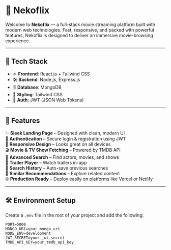 # 🎥 Nekoflix

Welcome to **Nekoflix** — a full-stack movie streaming platform built with modern web technologies. Fast, responsive, and packed with powerful features, Nekoflix is designed to deliver an immersive movie-browsing experience.

---

## 🚀 Tech Stack

- ⚛️ **Frontend**: React.js + Tailwind CSS  
- 🛠️ **Backend**: Node.js, Express.js  
- 🗄️ **Database**: MongoDB  
- 🎨 **Styling**: Tailwind CSS  
- 🔐 **Auth**: JWT (JSON Web Tokens)

---

## 🎯 Features

✨ **Sleek Landing Page** – Designed with clean, modern UI  
🔐 **Authentication** – Secure login & registration using JWT  
📱 **Responsive Design** – Looks great on all devices  
🎬 **Movie & TV Show Fetching** – Powered by TMDB API  
🔎 **Advanced Search** – Find actors, movies, and shows  
🎥 **Trailer Player** – Watch trailers in-app  
📂 **Search History** – Auto-save previous searches  
🤖 **Similar Recommendations** – Explore related content  
🌐 **Production Ready** – Deploy easily on platforms like Vercel or Netlify  

---

## 🛠️ Environment Setup

Create a `.env` file in the root of your project and add the following:

```env
PORT=5000
MONGO_URI=your_mongo_uri
NODE_ENV=development
JWT_SECRET=your_jwt_secret
TMDB_API_KEY=your_tmdb_api_key
